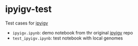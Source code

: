 # ipyigv-test

Test cases for [ipyigv](https://github.com/QuantStack/ipyigv)


- `ipyigv.ipynb`: demo notebook from thr original [ipyigv](https://github.com/QuantStack/ipyigv) repo
- `test_ipyigv.ipynb`: test notebook with local genomes
